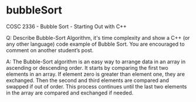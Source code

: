 # bubbleSort
COSC 2336 - Bubble Sort - Starting Out with C++

Q: Describe Bubble-Sort Algorithm, it's time complexity and show a C++ (or any other language) code example of Bubble Sort. You are encouraged to comment on another student’s post.

A: The Bubble-Sort algorithm is an easy way to arrange data in an array in ascending or descending order. It starts by comparing the first two elements in an array. If element zero is greater than element one, they are exchanged. Then the second and third elements are compared and swapped if out of order. This process continues until the last two elements in the array are compared and exchanged if needed. 
